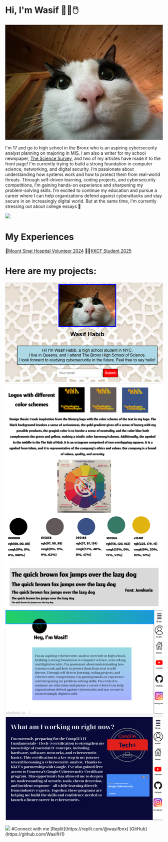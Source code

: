 # Hi, I'm Wasif 🧑‍💻🖱️

![cat](./profile.png) 

I'm 17 and go to high school in the Bronx who is an aspiring cybersecurity analyst planning on majoring in MIS. I am also a writer for my school newspaper, [The Science Survey](https://thesciencesurvey.com/staff_name/wasif-habib/), and two of my articles have made it to the front page! I'm currently trying to build a strong foundation in computer science, networking, and digital security. I’m passionate about understanding how systems work and how to protect them from real-world threats. Through self-driven learning, coding projects, and cybersecurity competitions, I’m gaining hands-on experience and sharpening my problem-solving skills. I’m excited to continue my education and pursue a career where I can help organizations defend against cyberattacks and stay secure in an increasingly digital world. But at the same time, I'm currently stressing out about college essays 🥲

<img src="https://assets.randomactsofkindness.org/stories/images/3630/large_1663754310491.gif">

# My Experiences

🏥[Mount Sinai Hospital Volunteer 2024](https://mountsinai.vsyslive.com/)
🧑‍💻[KKCF Student 2025](https://www.theknowledgehouse.org/karim_kharbouch_coding_fellowship/)

# Here are my projects:

![Figma](./Customwebsite.png)
![Figma](./figma1.png)
![Figma](./figma2.png)

<img src="https://media.tenor.com/WqyBb70paeoAAAAM/cat-dap-pound.gif">
#Connect with me
[Replit](https://replit.com/@wasifbnx)
[GitHub](https://github.com/WasifH1)
